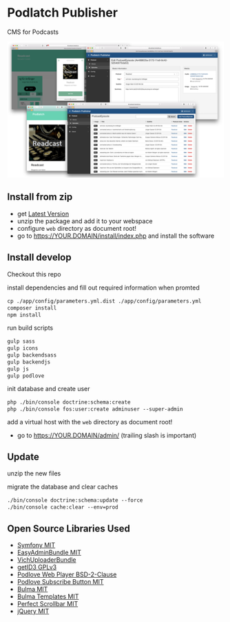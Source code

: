 # Podlatch Publisher

CMS for Podcasts

![Podlatch Screenshots](https://raw.githubusercontent.com/Podlatch/Podlatch-Publisher/master/docs/podlatch.png)

##

## Install from zip

* get [Latest Version](https://github.com/Podlatch/Podlatch-Publisher/releases/download/0.7.0/podlatch-0-7-0.zip)
* unzip the package and add it to your webspace
* configure `web` directory as document root!
 * go to https://YOUR.DOMAIN/install/index.php and install the software

## Install develop

Checkout this repo

install dependencies and fill out required information when promted
```
cp ./app/config/parameters.yml.dist ./app/config/parameters.yml
composer install
npm install
```

run build scripts
```
gulp sass
gulp icons
gulp backendsass
gulp backendjs
gulp js
gulp podlove
```
init database and create user
```
php ./bin/console doctrine:schema:create
php ./bin/console fos:user:create adminuser --super-admin
```
add a virtual host with the `web` directory as document root!


 * go to https://YOUR.DOMAIN/admin/ (trailing slash is important)


## Update

unzip the new files

migrate the database and clear caches
```
./bin/console doctrine:schema:update --force
./bin/console cache:clear --env=prod
```

## Open Source Libraries Used

* [Symfony MIT](https://github.com/symfony/symfony)
* [EasyAdminBundle MIT](https://github.com/EasyCorp/EasyAdminBundle) 
* [VichUploaderBundle](https://github.com/dustin10/VichUploaderBundle)
* [getID3 GPLv3](https://github.com/JamesHeinrich/getID3)
* [Podlove Web Player BSD-2-Clause](https://github.com/podlove/podlove-web-player)
* [Podlove Subscribe Button MIT](https://github.com/podlove/podlove-subscribe-button)
* [Bulma MIT](https://github.com/jgthms/bulma)
* [Bulma Templates MIT](https://github.com/dansup/bulma-templates)
* [Perfect Scrollbar MIT](https://github.com/utatti/perfect-scrollbar)
* [jQuery MIT](https://github.com/jquery/jquery)

